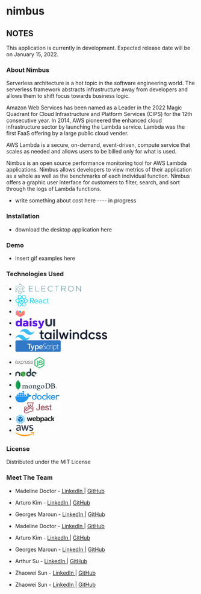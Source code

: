 # nimbus

## NOTES ########################

This application is currently in development. Expected release date will be on January 15, 2022.


### About Nimbus
Serverless architecture is a hot topic in the software engineering world. The serverless framework abstracts infrastructure away from developers and allows them to shift focus towards business logic. 

Amazon Web Services has been named as a Leader in the 2022 Magic Quadrant for Cloud Infrastructure and Platform Services (CIPS) for the 12th consecutive year. In 2014, AWS pioneered the enhanced cloud infrastructure sector by launching the Lambda service. Lambda was the first FaaS offering by a large public cloud vender. 

AWS Lambda is a secure, on-demand, event-driven, compute service that scales as needed and allows users to be billed only for what is used. 

Nimbus is an open source performance monitoring tool for AWS Lambda applications. Nimbus allows developers to view metrics of their application as a whole as well as the benchmarks of each individual function. Nimbus offers a graphic user interface for customers to filter, search, and sort through the logs of Lambda functions.  
* write something about cost here ---- in progress

### Installation
* download the desktop application here

### Demo
* insert gif examples here


### Technologies Used

<!-- FRONT END -->
- <a href="#"><img src="./assets/electron-logo-color.png" alt="Electron" title="Electron" align="center" height="30" /></a>
- <a href="#"><img src="./assets/react-logo-color.png" alt="React" title="React" align="center" height="30" /></a>
- <a href="#"><img src="./assets/chartjs-logo-color.svg" alt="ChartJS" title="ChartJS" align="center" height="30" /></a>
- <a href="#"><img src="./assets/daisyui-logo-color.svg" alt="DaisyUI" title="DaisyUI" align="center" height="30" /></a>
- <a href="#"><img src="./assets/tailwind-logo-color.png" alt="Tailwind" title="Tailwind" align="center" height="30" /></a>
- <a href="#"><img src="./assets/ts-logo-long-blue.png" alt="Typescript" title="Typescript" align="center" height="30" /></a>

<!-- BACK END -->
- <a href="#"><img src="./assets/express-logo-color.png" alt="Express" title="Express" align="center" height="30" /></a>
- <a href="#"><img src="./assets/node-logo-color.png" alt="Node.js" title="Node.js" align="center" height="30" /></a>
- <a href="#"><img src="./assets/mongodb-logo-color.png" alt="MongoDB" title="MongoDB" align="center" height="30" /></a>
- <a href="#"><img src="./assets/docker-logo-color.png" alt="Docker" title="Docker" align="center" height="30" /></a>
- <a href="#"><img src="./assets/jest-logo-color.png" alt="Jest" title="Jest" align="center" height="30" /></a>
- <a href="#"><img src="./assets/webpack-logo-color.png" alt="Webpack" title="Webpack" align="center" height="30" /></a>
- <a href="#"><img src="./assets/aws-logo-color.png" alt="AWS" title="AWS" align="center" height="30" /></a>


### License
Distributed under the MIT License

### Meet The Team
* Madeline Doctor - <a href="https://www.linkedin.com/in/madeline-doctor/" target="_blank"> LinkedIn </a> | <a href="https://github.com/madelinedoctor1"> GitHub </a>

* Arturo Kim -  <a href="https://www.linkedin.com/in/arturokim/" target="_blank"> LinkedIn </a> |
<a href="https://github.com/arturokim"> GitHub </a>

* Georges Maroun -  <a href="https://www.linkedin.com/in/georges-m/" target="_blank"> LinkedIn </a> | <a href="https://github.com/george-maroun"> GitHub </a>

* Madeline Doctor - <a href="https://www.linkedin.com/in/madeline-doctor/" target="_blank"> LinkedIn </a> | <a href="https://github.com/madelinedoctor1"> GitHub </a>

* Arturo Kim -  <a href="https://www.linkedin.com/in/arturokim/" target="_blank"> LinkedIn </a> | 
<a href="https://github.com/arturokim"> GitHub </a>

* Georges Maroun -  <a href="https://www.linkedin.com/in/georges-m/" target="_blank"> LinkedIn </a> | <a href="https://github.com/george-maroun"> GitHub </a>

* Arthur Su -  <a href="https://www.linkedin.com/in/arthursu/" target="_blank"> LinkedIn </a> | 
<a href="https://github.com/suster22"> GitHub </a>

* Zhaowei Sun -  <a href="https://www.linkedin.com/in/zhaowei-sun/" target="_blank"> LinkedIn </a> | 
<a href="https://github.com/zhaowei-sun"> GitHub </a>


* Zhaowei Sun -  <a href="https://www.linkedin.com/in/zhaowei-sun/" target="_blank"> LinkedIn </a> | 
<a href="https://github.com/zhaowei-sun"> GitHub </a>

